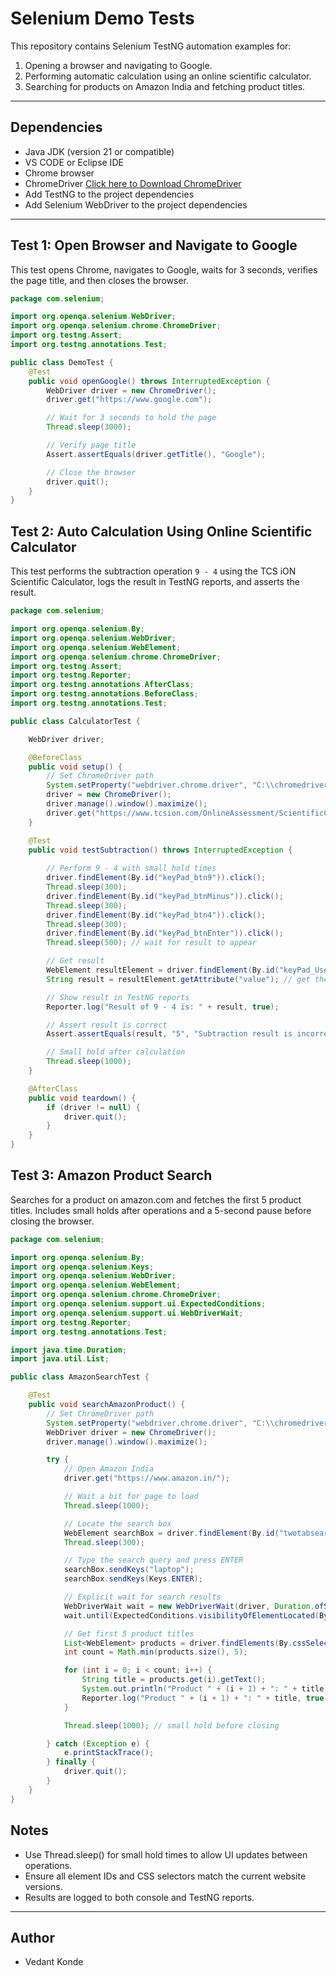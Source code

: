 # Selenium Demo Tests

This repository contains Selenium TestNG automation examples for:

1. Opening a browser and navigating to Google.
2. Performing automatic calculation using an online scientific calculator.
3. Searching for products on Amazon India and fetching product titles.

---

## Dependencies

- Java JDK (version 21 or compatible)
- VS CODE or Eclipse IDE
- Chrome browser
- ChromeDriver [Click here to Download ChromeDriver](https://developer.chrome.com/docs/chromedriver/downloads)
- Add TestNG to the project dependencies
- Add Selenium WebDriver to the project dependencies

---


## Test 1: Open Browser and Navigate to Google
 
This test opens Chrome, navigates to Google, waits for 3 seconds, verifies the page title, and then closes the browser.  

```java
package com.selenium;

import org.openqa.selenium.WebDriver;
import org.openqa.selenium.chrome.ChromeDriver;
import org.testng.Assert;
import org.testng.annotations.Test;

public class DemoTest {
    @Test
    public void openGoogle() throws InterruptedException {
        WebDriver driver = new ChromeDriver();
        driver.get("https://www.google.com");

        // Wait for 3 seconds to hold the page
        Thread.sleep(3000);

        // Verify page title
        Assert.assertEquals(driver.getTitle(), "Google");

        // Close the browser
        driver.quit();
    }
}
```

## Test 2: Auto Calculation Using Online Scientific Calculator
  
This test performs the subtraction operation `9 - 4` using the TCS iON Scientific Calculator, logs the result in TestNG reports, and asserts the result.

```java
package com.selenium;

import org.openqa.selenium.By;
import org.openqa.selenium.WebDriver;
import org.openqa.selenium.WebElement;
import org.openqa.selenium.chrome.ChromeDriver;
import org.testng.Assert;
import org.testng.Reporter;
import org.testng.annotations.AfterClass;
import org.testng.annotations.BeforeClass;
import org.testng.annotations.Test;

public class CalculatorTest {

    WebDriver driver;

    @BeforeClass
    public void setup() {
        // Set ChromeDriver path
        System.setProperty("webdriver.chrome.driver", "C:\\chromedriver-win64\\chromedriver.exe");
        driver = new ChromeDriver();
        driver.manage().window().maximize();
        driver.get("https://www.tcsion.com/OnlineAssessment/ScientificCalculator/Calculator.html");
    }

    @Test
    public void testSubtraction() throws InterruptedException {
        
        // Perform 9 - 4 with small hold times
        driver.findElement(By.id("keyPad_btn9")).click();
        Thread.sleep(300); 
        driver.findElement(By.id("keyPad_btnMinus")).click();
        Thread.sleep(300);
        driver.findElement(By.id("keyPad_btn4")).click();
        Thread.sleep(300);
        driver.findElement(By.id("keyPad_btnEnter")).click();
        Thread.sleep(500); // wait for result to appear

        // Get result
        WebElement resultElement = driver.findElement(By.id("keyPad_UserInput"));
        String result = resultElement.getAttribute("value"); // get the display value

        // Show result in TestNG reports
        Reporter.log("Result of 9 - 4 is: " + result, true);

        // Assert result is correct
        Assert.assertEquals(result, "5", "Subtraction result is incorrect!");

        // Small hold after calculation
        Thread.sleep(1000);
    }

    @AfterClass
    public void teardown() {
        if (driver != null) {
            driver.quit();
        }
    }
}
```

## Test 3: Amazon Product Search

Searches for a product on amazon.com and fetches the first 5 product titles. Includes small holds after operations and a 5-second pause before closing the browser.

```java
package com.selenium;

import org.openqa.selenium.By;
import org.openqa.selenium.Keys;
import org.openqa.selenium.WebDriver;
import org.openqa.selenium.WebElement;
import org.openqa.selenium.chrome.ChromeDriver;
import org.openqa.selenium.support.ui.ExpectedConditions;
import org.openqa.selenium.support.ui.WebDriverWait;
import org.testng.Reporter;
import org.testng.annotations.Test;

import java.time.Duration;
import java.util.List;

public class AmazonSearchTest {

    @Test
    public void searchAmazonProduct() {
        // Set ChromeDriver path
        System.setProperty("webdriver.chrome.driver", "C:\\chromedriver-win64\\chromedriver.exe");
        WebDriver driver = new ChromeDriver();
        driver.manage().window().maximize();

        try {
            // Open Amazon India
            driver.get("https://www.amazon.in/");

            // Wait a bit for page to load
            Thread.sleep(1000);

            // Locate the search box
            WebElement searchBox = driver.findElement(By.id("twotabsearchtextbox"));
            Thread.sleep(300);

            // Type the search query and press ENTER
            searchBox.sendKeys("laptop");
            searchBox.sendKeys(Keys.ENTER);

            // Explicit wait for search results
            WebDriverWait wait = new WebDriverWait(driver, Duration.ofSeconds(10));
            wait.until(ExpectedConditions.visibilityOfElementLocated(By.cssSelector("div.s-main-slot h2")));

            // Get first 5 product titles
            List<WebElement> products = driver.findElements(By.cssSelector("div.s-main-slot h2 span"));
            int count = Math.min(products.size(), 5);

            for (int i = 0; i < count; i++) {
                String title = products.get(i).getText();
                System.out.println("Product " + (i + 1) + ": " + title);
                Reporter.log("Product " + (i + 1) + ": " + title, true);
            }

            Thread.sleep(1000); // small hold before closing

        } catch (Exception e) {
            e.printStackTrace();
        } finally {
            driver.quit();
        }
    }
}
```

## Notes

- Use Thread.sleep() for small hold times to allow UI updates between operations.
- Ensure all element IDs and CSS selectors match the current website versions.
- Results are logged to both console and TestNG reports. 

---

## Author

- Vedant Konde
